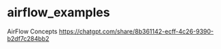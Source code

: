 # airflow_examples

AirFlow Concepts
https://chatgpt.com/share/8b361142-ecff-4c26-9390-b2df7c284bb2
